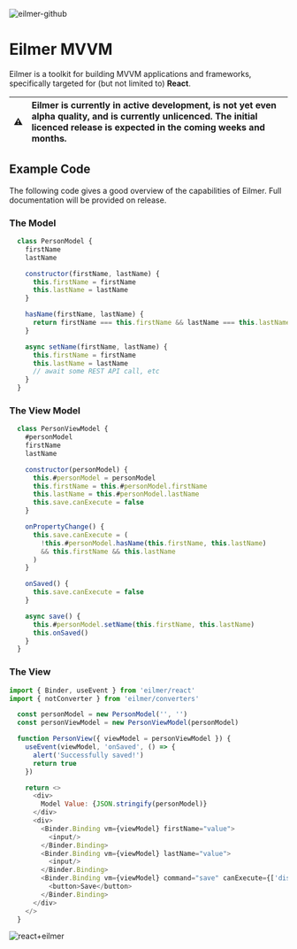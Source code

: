 ![eilmer-github](https://user-images.githubusercontent.com/3416486/169549391-252a8846-7be9-4d27-9d60-70b250b28b2f.png)
# Eilmer MVVM

Eilmer is a toolkit for building MVVM applications and frameworks, specifically targeted for (but not limited to) **React**.

| :warning: | Eilmer is currently in active development, is not yet even alpha quality, and is currently unlicenced. The initial licenced release is expected in the coming weeks and months.
| - |:-|

## Example Code
The following code gives a good overview of the capabilities of Eilmer. Full documentation will be provided on release.

### The Model
```javascript
  class PersonModel {
    firstName
    lastName

    constructor(firstName, lastName) {
      this.firstName = firstName
      this.lastName = lastName
    }

    hasName(firstName, lastName) {
      return firstName === this.firstName && lastName === this.lastName
    }

    async setName(firstName, lastName) {
      this.firstName = firstName
      this.lastName = lastName
      // await some REST API call, etc
    }
  }
```
### The View Model
```javascript
  class PersonViewModel {
    #personModel
    firstName
    lastName

    constructor(personModel) {
      this.#personModel = personModel
      this.firstName = this.#personModel.firstName
      this.lastName = this.#personModel.lastName
      this.save.canExecute = false
    }

    onPropertyChange() {
      this.save.canExecute = (
        !this.#personModel.hasName(this.firstName, this.lastName)
        && this.firstName && this.lastName
      )
    }

    onSaved() {
      this.save.canExecute = false
    }

    async save() {
      this.#personModel.setName(this.firstName, this.lastName)
      this.onSaved()
    }
  }
```
### The View
```javascript
import { Binder, useEvent } from 'eilmer/react'
import { notConverter } from 'eilmer/converters'

  const personModel = new PersonModel('', '')
  const personViewModel = new PersonViewModel(personModel)

  function PersonView({ viewModel = personViewModel }) {
    useEvent(viewModel, 'onSaved', () => {
      alert('Successfully saved!')
      return true
    })

    return <>
      <div>
        Model Value: {JSON.stringify(personModel)}
      </div>
      <div>
        <Binder.Binding vm={viewModel} firstName="value">
          <input/>
        </Binder.Binding>
        <Binder.Binding vm={viewModel} lastName="value">
          <input/>
        </Binder.Binding>
        <Binder.Binding vm={viewModel} command="save" canExecute={['disabled', notConverter]}>
          <button>Save</button>
        </Binder.Binding>
      </div>
    </>
  }
```
![react+eilmer](https://user-images.githubusercontent.com/3416486/169586969-e6fc21c8-c8c4-4b5b-b086-980782ebb22b.png)
